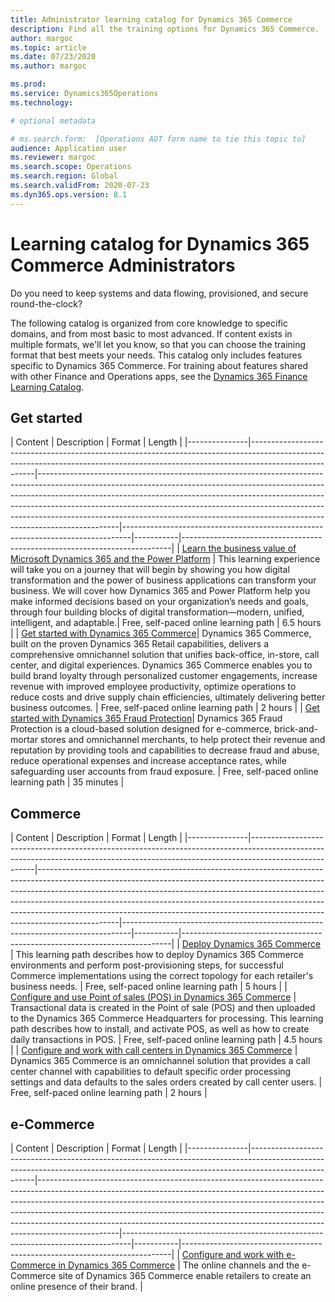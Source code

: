 ```yaml
---
title: Administrator learning catalog for Dynamics 365 Commerce
description: Find all the training options for Dynamics 365 Commerce.
author: margoc
ms.topic: article
ms.date: 07/23/2020
ms.author: margoc

ms.prod:
ms.service: Dynamics365Operations
ms.technology:

# optional metadata

# ms.search.form:  [Operations AOT form name to tie this topic to]
audience: Application user
ms.reviewer: margoc
ms.search.scope: Operations
ms.search.region: Global
ms.search.validFrom: 2020-07-23
ms.dyn365.ops.version: 8.1
---
```


# Learning catalog for Dynamics 365 Commerce Administrators

Do you need to keep systems and data flowing, provisioned, and secure round-the-clock?

The following catalog is organized from core knowledge to specific domains, and from most basic to most advanced. If content exists in multiple formats, we'll let you know, so that you can choose the training format that best meets your needs. This catalog only includes features specific to Dynamics 365 Commerce. For training about features shared with other Finance and Operations apps, see the [Dynamics 365 Finance Learning Catalog](../../finance/get-started/learning-catalog-administrator.md).

## Get started<a name="get-started"></a>

| Content  | Description  | Format  | Length    |
|---------------|------------------------------------------------------------------------------------------------------------------------------------------------------------------------------------|--------------------------------------------------------------------------------------------------------------------------------------------------------------------------------------------------------------------------------------------------------------------------------------------------------------------------------------------------------------------------------------------------------------------------|--------------------------------------------------------------------------------|-----------|---------------------------------------------------------------------------|
| [Learn the business value of Microsoft Dynamics 365 and the Power Platform](https://docs.microsoft.com/learn/paths/learn-business-value-of-dynamics-365-and-power-platform/)   | This learning experience will take you on a journey that will begin by   showing you how digital transformation and the power of business applications   can transform your business. We will cover how Dynamics 365 and Power   Platform help you make informed decisions based on your organization’s needs   and goals, through four building blocks of digital transformation—modern,   unified, intelligent, and adaptable.| Free, self-paced online learning path | 6.5 hours |
| [Get started with Dynamics 365 Commerce](https://docs.microsoft.com/learn/paths/get-started-dynamics-365-commerce/)| Dynamics 365 Commerce, built on the proven Dynamics 365 Retail   capabilities, delivers a comprehensive omnichannel solution that unifies   back-office, in-store, call center, and digital experiences. Dynamics 365   Commerce enables you to build brand loyalty through personalized customer   engagements, increase revenue with improved employee productivity, optimize   operations to reduce costs and drive supply chain efficiencies, ultimately   delivering better business outcomes. | Free, self-paced online learning path | 2 hours   |
| [Get started with Dynamics 365 Fraud Protection](https://docs.microsoft.com/learn/modules/get-started-fraud-protection/)| Dynamics 365 Fraud Protection is a cloud-based solution designed for e-commerce, brick-and-mortar stores and omnichannel merchants, to help protect their revenue and reputation by providing tools and capabilities to decrease fraud and abuse, reduce operational expenses and increase acceptance rates, while safeguarding user accounts from fraud exposure. | Free, self-paced online learning path | 35 minutes |

## Commerce<a name="commerce"></a>

| Content  | Description  | Format  | Length    |
|---------------|------------------------------------------------------------------------------------------------------------------------------------------------------------------------------------|--------------------------------------------------------------------------------------------------------------------------------------------------------------------------------------------------------------------------------------------------------------------------------------------------------------------------------------------------------------------------------------------------------------------------|--------------------------------------------------------------------------------|-----------|---------------------------------------------------------------------------|
| [Deploy Dynamics 365 Commerce](https://docs.microsoft.com/learn/paths/deploy-dynamics-365-commerce/)                                    | This learning path describes how to deploy Dynamics 365 Commerce environments and perform post-provisioning steps, for successful Commerce implementations using the correct topology for each retailer's business needs.                               | Free, self-paced online learning path | 5 hours   |
| [Configure and use Point of sales (POS) in Dynamics 365 Commerce](https://docs.microsoft.com/learn/paths/configure-use-pos-commerce/)         | Transactional data is created in the Point of sale (POS) and then uploaded to the Dynamics 365 Commerce Headquarters for processing. This learning path describes how to install, and activate POS, as well as how to create daily transactions in POS. | Free, self-paced online learning path | 4.5 hours |
| [Configure and work with call centers in Dynamics 365 Commerce](https://docs.microsoft.com/learn/paths/configure-work-call-centers-commerce/) | Dynamics 365 Commerce is an omnichannel solution that provides a call center channel with capabilities to default specific order processing settings and data defaults to the sales orders created by call center users.                                  | Free, self-paced online learning path | 2 hours   |

## e-Commerce<a name="e-commerce"></a>

| Content  | Description  | Format  | Length    |
|---------------|------------------------------------------------------------------------------------------------------------------------------------------------------------------------------------|--------------------------------------------------------------------------------------------------------------------------------------------------------------------------------------------------------------------------------------------------------------------------------------------------------------------------------------------------------------------------------------------------------------------------|--------------------------------------------------------------------------------|-----------|---------------------------------------------------------------------------|
| [Configure and work with e-Commerce in Dynamics 365 Commerce](https://docs.microsoft.com/learn/paths/configure-work-e-commerce/)              | The online channels and the e-Commerce site of Dynamics 365 Commerce enable retailers to create an online presence of their brand. |
